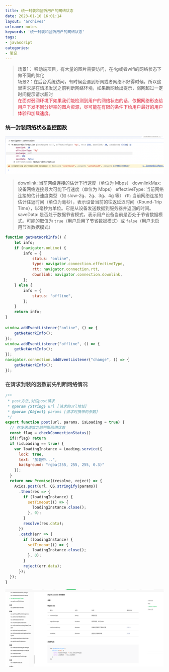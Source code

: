```yaml
---
title: 统一封装和监听用户的网络状态
date: 2023-01-10 16:01:14
layout: 'archives'
urlname: notes
keywords: '统一封装和监听用户的网络状态'
tags: 
- javascript
categories: 
- 笔记
---
```


>场景1： 移动端项目，有大量的图片需要访问，在4g或者wifi的网络状态下做不同的优化<br>
场景2：在后台系统访问，有时候会遇到断网或者网络不好得时候，所以这里需求是在请求发送之前判断网络环境，如果断网给出提示，弱网超过一定时间提示请求超时<br>
<font style="color:#DF2A3F;">在面对弱网环境下如果我们能检测到用户的网络状态的话，依据网络形态给用户下发不同分辨率的图片资源，尽可能在有限的条件下给用户最好的用户体验和加载速度。</font>


### 统一封装网络状态监控函数
![](no-032/1.png)

>downlink: 当前网络连接的估计下行速度（单位为 Mbps）
downlinkMax: 设备网络连接最大可能下行速度（单位为 Mbps）
effectiveType: 当前网络连接的估计速度类型（如 slow-2g、2g、3g、4g 等）
rtt: 当前网络连接的估计往返时间（单位为毫秒），表示设备当前的往返延迟时间（Round-Trip Time），以毫秒为单位。它是从设备发送数据到服务器并返回的时间。
saveData: 是否处于数据节省模式，表示用户设备当前是否处于节省数据模式。可能的取值为 `true`（用户启用了节省数据模式）或 `false`（用户未启用节省数据模式）

```javascript
function getNetWorkInfo() {
    let info;
    if (navigator.onLine) {
        info = {
            status: "online",
            type: navigator.connection.effectiveType,
            rtt: navigator.connection.rtt,
            downlink: navigator.connection.downlink,
        };
    } else {
        info = {
            status: "offline",
        };
    }
    return info;
}

window.addEventListener("online", () => {
    getNetWorkInfo();
});
window.addEventListener("offline", () => {
    getNetWorkInfo();
});
navigator.connection.addEventListener("change", () => {
    getNetWorkInfo();
});

```



### <font style="color:rgb(79, 79, 79);">在请求封装的函数前先判断网络情况</font>
```javascript
/**
 * post方法,对应post请求
 * @param {String} url [请求的url地址]
 * @param {Object} params [请求时携带的参数]
 */
export function post(url, params, isLoading = true) {
  // 在发送请求之前判断网络状态
  const flag = checkConnectionStatus()
  if(!flag) return
  if (isLoading == true) {
    var loadingInstance = Loading.service({
      lock: true,
      text: "加载中...",
      background: "rgba(255, 255, 255, 0.3)"
    });
  }
  return new Promise((resolve, reject) => {
    Axios.post(url, QS.stringify(params))
      .then(res => {
        if (loadingInstance) {
          setTimeout(() => {
            loadingInstance.close();
          }, 0);
        }
        resolve(res.data);
      })
      .catch(err => {
        if (loadingInstance) {
          setTimeout(() => {
            loadingInstance.close();
          }, 0);
        }        
        reject(err.data);
      });
  });
}

```

![](no-032/2.png)
